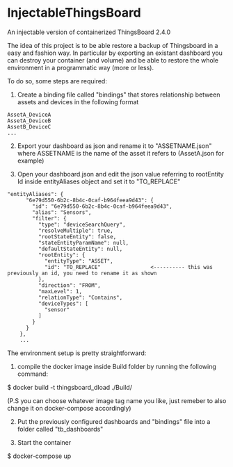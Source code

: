 # InjectableThingsBoard
An injectable version of containerized ThingsBoard 2.4.0

The idea of this project is to be able restore a backup of Thingsboard in a easy and fashion way. 
In particular by exporting an existant dashboard you can destroy your container (and volume) and be able to restore the whole environment in a programmatic way (more or less).

To do so, some steps are required:

1) Create a binding file called "bindings" that stores relationship between assets and devices in the following format

```
AssetA_DeviceA
AssetA_DeviceB
AssetB_DeviceC 
...
```

2) Export your dashboard as json and rename it to "ASSETNAME.json" where ASSETNAME is the name of the asset it refers to (AssetA.json for example)

3) Open your dashboard.json and edit the json value referring to rootEntity Id inside entityAliases object and set it to "TO_REPLACE"

```
"entityAliases": {
      "6e79d550-6b2c-8b4c-0caf-b964feea9d43": {
        "id": "6e79d550-6b2c-8b4c-0caf-b964feea9d43",
        "alias": "Sensors",
        "filter": {
          "type": "deviceSearchQuery",
          "resolveMultiple": true,
          "rootStateEntity": false,
          "stateEntityParamName": null,
          "defaultStateEntity": null,
          "rootEntity": {
            "entityType": "ASSET",
            "id": "TO_REPLACE"                <---------- this was previously an id, you need to rename it as shown
          },
          "direction": "FROM",
          "maxLevel": 1,
          "relationType": "Contains",
          "deviceTypes": [
            "sensor"
          ]
        }
      }
    },
    ...
```
The environment setup is pretty straightforward:

1) compile the docker image inside Build folder by running the following command:

$ docker build -t thingsboard_dload ./Build/

(P.S you can choose whatever image tag name you like, just remeber to also change it on docker-compose accordingly)

2) Put the previously configured dashboards and "bindings" file into a folder called "tb_dashboards" 

3) Start the container

$ docker-compose up 
